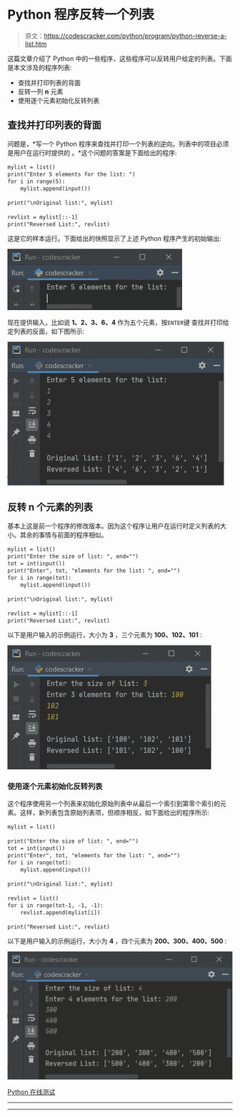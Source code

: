 # Python 程序反转一个列表

> 原文：<https://codescracker.com/python/program/python-reverse-a-list.htm>

这篇文章介绍了 Python 中的一些程序，这些程序可以反转用户给定的列表。下面是本文涉及的程序列表:

*   查找并打印列表的背面
*   反转一列 **n** 元素
*   使用逐个元素初始化反转列表

## 查找并打印列表的背面

问题是，*写一个 Python 程序来查找并打印一个列表的逆向。列表中的项目必须是用户在运行时提供的 。*这个问题的答案是下面给出的程序:

```
mylist = list()
print("Enter 5 elements for the list: ")
for i in range(5):
    mylist.append(input())

print("\nOriginal list:", mylist)

revlist = mylist[::-1]
print("Reversed List:", revlist)
```

这是它的样本运行。下面给出的快照显示了上述 Python 程序产生的初始输出:

![python program reverse a list](img/b9b20abbe51f2642de44402d026dffbc.png)

现在提供输入，比如说 **1、2、3、6、4** 作为五个元素，按`ENTER`键 查找并打印给定列表的反面，如下图所示:

![reverse list python](img/a903119fc2b34dfcb22347494f65bde9.png)

## 反转 n 个元素的列表

基本上这是前一个程序的修改版本。因为这个程序让用户在运行时定义列表的大小。其余的事情与前面的程序相似。

```
mylist = list()
print("Enter the size of list: ", end="")
tot = int(input())
print("Enter", tot, "elements for the list: ", end="")
for i in range(tot):
    mylist.append(input())

print("\nOriginal list:", mylist)

revlist = mylist[::-1]
print("Reversed List:", revlist)
```

以下是用户输入的示例运行，大小为 **3** ，三个元素为 **100、102、101** :

![print reverse of a list python](img/90f205bb9194c9782aeafc59d843d3df.png)

### 使用逐个元素初始化反转列表

这个程序使用另一个列表来初始化原始列表中从最后一个索引到第零个索引的元素。这样，新列表包含原始列表项，但顺序相反，如下面给出的程序所示:

```
mylist = list()

print("Enter the size of list: ", end="")
tot = int(input())
print("Enter", tot, "elements for the list: ", end="")
for i in range(tot):
    mylist.append(input())

print("\nOriginal list:", mylist)

revlist = list()
for i in range(tot-1, -1, -1):
    revlist.append(mylist[i])

print("Reversed List:", revlist)
```

以下是用户输入的示例运行，大小为 **4** ，四个元素为 **200、300、400、500** :

![find reverse of a list python](img/09a818f6de6b6c635323f278bc42c31d.png)

[Python 在线测试](/exam/showtest.php?subid=10)

* * *

* * *
